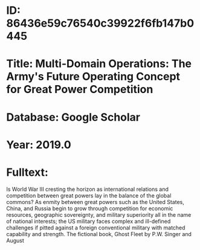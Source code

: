 # ID: 86436e59c76540c39922f6fb147b0445
# Title: Multi-Domain Operations: The Army's Future Operating Concept for Great Power Competition
# Database: Google Scholar
# Year: 2019.0
# Fulltext:
Is World War III cresting the horizon as international relations and competition between great powers lay in the balance of the global commons?
As enmity between great powers such as the United States, China, and Russia begin to grow through competition for economic resources, geographic sovereignty, and military superiority all in the name of national interests; the US military faces complex and ill-defined challenges if pitted against a foreign conventional military with matched capability and strength.
The fictional book, Ghost Fleet by P.W. Singer and August